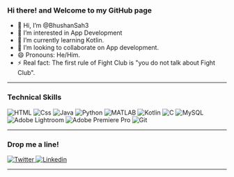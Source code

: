 ### Hi there! and Welcome to my GitHub page 

- 👋 Hi, I’m @BhushanSah3
- 👀 I’m interested in App Development 
- 🌱 I’m currently learning Kotlin.
- 💞️ I’m looking to collaborate on App development.
- 😄 Pronouns: He/Him.
- ⚡ Real fact: The first rule of Fight Club is "you do not talk about Fight Club".

---

### Technical Skills
<p>
<img alt="HTML" src="https://img.shields.io/badge/HTML-E34F26?logo=html5&logoColor=white&style=for-the-badge" />
<img alt="Css" src="https://img.shields.io/badge/CSS-1572B6?logo=css3&logoColor=white&style=for-the-badge" />
<img alt="Java" src="https://img.shields.io/badge/Java-007396?logo=java&logoColor=white&style=for-the-badge&logoWidth=40" />
<img alt="Python" src="https://img.shields.io/badge/Python-3776AB?logo=python&logoColor=white&style=for-the-badge&color=306998" />
<img alt="MATLAB" src="https://img.shields.io/badge/MATLAB-0076A8?logo=mathworks&logoColor=white&style=for-the-badge&color=FF6600" />
<img alt="Kotlin" src="https://img.shields.io/badge/Kotlin-0095D5?logo=kotlin&logoColor=white&style=for-the-badge&color=7F52FF" />
<img alt="C" src="https://img.shields.io/badge/C-00599C?logo=c&logoColor=white&style=for-the-badge&color=555555" />
<img alt="MySQL" src="https://img.shields.io/badge/MySQL-4479A1?logo=mysql&logoColor=white&style=for-the-badge" />
<img alt="Adobe Lightroom" src="https://img.shields.io/badge/Adobe_Lightroom-31A8FF?logo=adobe-lightroom&logoColor=white&style=for-the-badge" />
<img alt="Adobe Premiere Pro" src="https://img.shields.io/badge/Adobe_Premiere_Pro-9999FF?logo=adobe-premiere-pro&logoColor=white&style=for-the-badge" />
<img alt="Git" src="https://img.shields.io/badge/Git-F05032?logo=git&logoColor=white&style=for-the-badge" />
<!--
<img alt="Go" src="https://img.shields.io/badge/Go-00ADD8?logo=go&logoColor=white&style=for-the-badge" />
<img alt="JavaScript" src="https://img.shields.io/badge/JavaScript-F7DF1E?logo=javascript&logoColor=black&style=for-the-badge" />
 -->
</p>

 ---
 
 ### Drop me a line! 
 <p>
  <a href="https://twitter.com/BhuvanShah_">
    <img alt="Twitter" src="https://img.shields.io/badge/Twitter-1DA1F2?logo=twitter&logoColor=white&style=for-the-badge" />
  </a>
  <a href="https://www.linkedin.com/in/bhushan-sah-503b38204/"><img alt="Linkedin" src="https://img.shields.io/badge/linkedin-0077B5?logo=linkedin&logoColor=white&style=for-the-badge" /></a>
</p>

  ---
<!---
BhushanSah3/BhushanSah3 is a ✨ special ✨ repository because its `README.md` (this file) appears on your GitHub profile.
You can click the Preview link to take a look at your changes.
--->
